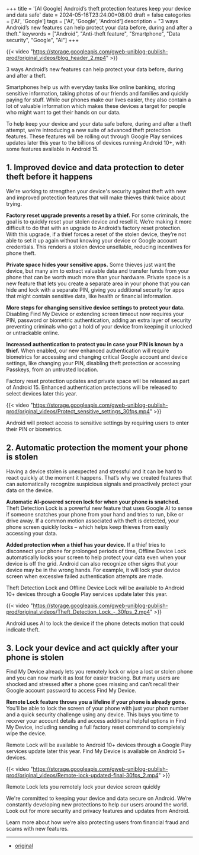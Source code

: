+++
title = '[AI Google] Android’s theft protection features keep your device and data safe'
date = 2024-05-16T23:24:00+08:00
draft = false
categories = ['AI', 'Google']
tags = ['AI', 'Google', 'Android']
description = "3 ways Android’s new features can help protect your data before, during and after a theft."
keywords = ["Android", "Anti-theft feature", "Smartphone", "Data security", "Google", "AI"]
+++

{{< video "https://storage.googleapis.com/gweb-uniblog-publish-prod/original_videos/blog_header_2.mp4" >}}

3 ways Android’s new features can help protect your data before, during and after a theft.

Smartphones help us with everyday tasks like online banking, storing sensitive information, taking photos of our friends and families and quickly paying for stuff. While our phones make our lives easier, they also contain a lot of valuable information which makes these devices a target for people who might want to get their hands on our data.

To help keep your device and your data safe before, during and after a theft attempt, we’re introducing a new suite of advanced theft protection features. These features will be rolling out through Google Play services updates later this year to the billions of devices running Android 10+, with some features available in Android 15.

## 1. Improved device and data protection to deter theft before it happens
We're working to strengthen your device's security against theft with new and improved protection features that will make thieves think twice about trying.

**Factory reset upgrade prevents a reset by a thief.** For some criminals, the goal is to quickly reset your stolen device and resell it. We’re making it more difficult to do that with an upgrade to Android’s factory reset protection. With this upgrade, if a thief forces a reset of the stolen device, they’re not able to set it up again without knowing your device or Google account credentials. This renders a stolen device unsellable, reducing incentives for phone theft.

**Private space hides your sensitive apps.** Some thieves just want the device, but many aim to extract valuable data and transfer funds from your phone that can be worth much more than your hardware. Private space is a new feature that lets you create a separate area in your phone that you can hide and lock with a separate PIN, giving you additional security for apps that might contain sensitive data, like health or financial information.

**More steps for changing sensitive device settings to protect your data.** Disabling Find My Device or extending screen timeout now requires your PIN, password or biometric authentication, adding an extra layer of security preventing criminals who got a hold of your device from keeping it unlocked or untrackable online.

**Increased authentication to protect you in case your PIN is known by a thief.** When enabled, our new enhanced authentication will require biometrics for accessing and changing critical Google account and device settings, like changing your PIN, disabling theft protection or accessing Passkeys, from an untrusted location.

Factory reset protection updates and private space will be released as part of Android 15. Enhanced authentication protections will be released to select devices later this year.

{{< video "https://storage.googleapis.com/gweb-uniblog-publish-prod/original_videos/Protect_sensitive_settings_30fps.mp4" >}}

Android will protect access to sensitive settings by requiring users to enter their PIN or biometrics.

## 2. Automatic protection the moment your phone is stolen
Having a device stolen is unexpected and stressful and it can be hard to react quickly at the moment it happens. That’s why we created features that can automatically recognize suspicious signals and proactively protect your data on the device.

**Automatic AI-powered screen lock for when your phone is snatched.** Theft Detection Lock is a powerful new feature that uses Google AI to sense if someone snatches your phone from your hand and tries to run, bike or drive away. If a common motion associated with theft is detected, your phone screen quickly locks – which helps keep thieves from easily accessing your data.

**Added protection when a thief has your device.** If a thief tries to disconnect your phone for prolonged periods of time, Offline Device Lock automatically locks your screen to help protect your data even when your device is off the grid. Android can also recognize other signs that your device may be in the wrong hands. For example, it will lock your device screen when excessive failed authentication attempts are made.

Theft Detection Lock and Offline Device Lock will be available to Android 10+ devices through a Google Play services update later this year.

{{< video "https://storage.googleapis.com/gweb-uniblog-publish-prod/original_videos/Theft_Detection_Lock_-_30fps_2.mp4" >}}

Android uses AI to lock the device if the phone detects motion that could indicate theft.

## 3. Lock your device and act quickly after your phone is stolen
Find My Device already lets you remotely lock or wipe a lost or stolen phone and you can now mark it as lost for easier tracking. But many users are shocked and stressed after a phone goes missing and can’t recall their Google account password to access Find My Device.

**Remote Lock feature throws you a lifeline if your phone is already gone.** You'll be able to lock the screen of your phone with just your phon number and a quick security challenge using any device. This buys you time to recover your account details and access additional helpful options in Find My Device, including sending a full factory reset command to completely wipe the device.

Remote Lock will be available to Android 10+ devices through a Google Play services update later this year. Find My Device is available on Android 5+ devices.

{{< video "https://storage.googleapis.com/gweb-uniblog-publish-prod/original_videos/Remote-lock-updated-final-30fps_2.mp4" >}}

Remote Lock lets you remotely lock your device screen quickly

We're committed to keeping your device and data secure on Android. We’re constantly developing new protections to help our users around the world. Look out for more security and privacy features and updates from Android.

Learn more about how we’re also protecting users from financial fraud and scams with new features.

---

- [original](https://blog.google/products/android/android-theft-protection/)
<!-- - [Blog | Learn AI from scratch](...) -->

